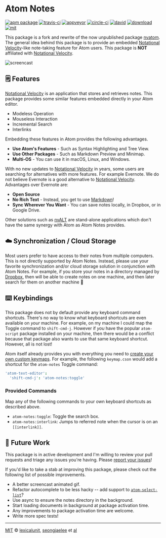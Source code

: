# Atom Notes

[![apm package][apm-ver-link]][releases]
[![travis-ci][travis-ci-badge]][travis-ci]
[![appveyor][appveyor-badge]][appveyor]
[![circle-ci][circle-ci-badge]][circle-ci]
[![david][david-badge]][david]
[![download][dl-badge]][apm-pkg-link]
[![mit][mit-badge]][mit]

This package is a fork and rewrite of the now unpublished package
[nvatom][nvatom]. The general idea behind this package is to provide an
embedded [Notational Velocity][nv]-like note-taking feature for Atom
users. This package is **NOT** affiliated with [Notational Velocity][nv].

![screencast][screencast]

## 🗒️ Features

[Notational Velocity][nv] is an application that stores and retrieves
notes. This package provides some similar features embedded directly in
your Atom editor.

- Modeless Operation
- Mouseless Interaction
- Incremental Search
- Interlinks

Embedding these features in Atom provides the following advantages.

- **Use Atom's Features** - Such as Syntax Highlighting and Tree View.
- **Use Other Packages** - Such as Markdown Preview and Minimap.
- **Multi-OS** - You can use it in macOS, Linux, and Windows.

With no new updates to [Notational Velocity][nv] in years, some users
are searching for alternatives with more features. For example Evernote.
We do not believe Evernote is a good alternative to
[Notational Velocity][nv]. Advantages over Evernote are:

- **Open Source**
- **No Rich Text** - Instead, you get to use [Markdown][md]!
- **Sync Wherever You Want** - You can save notes locally, in Dropbox,
  or in Google Drive.

Other solutions such as [nvALT][nvalt] are stand-alone applications which
don't have the same synergy with Atom as Atom Notes provides.

## ☁️ Synchronization / Cloud Storage

Most users prefer to have access to their notes from multiple computers.
This is not directly supported by Atom Notes. Instead, please use your
favorite synchronization and/or cloud storage solution in conjunction
with Atom Notes. For example, if you store your notes in a directory
managed by [Dropbox][dropbox], then will be able to create notes on one
machine, and then later search for them on another machine 🎉

## ⌨️ Keybindings

This package does not by default provide any keyboard command shortcuts.
There's no way to know what keyboard shortcuts are even available on
*your* machine. For example, on my machine I could map the Toggle command
to `shift-cmd-j`. However if *you* have the popular `atom-script` package
installed on your machine, then there would be a conflict because that
package also wants to use that same keyboard shortcut. However, all is
not lost!

Atom itself already provides you with everything you need to
[create your own custom keymaps][keymaps]. For example, the following
`keymap.cson` would add a shortcut for the `atom-notes` Toggle command:

```cson
'atom-text-editor':
  'shift-cmd-j': 'atom-notes:toggle'
```

### Provided Commands

Map any of the following commands to your own keyboard shortcuts as
described above.

- `atom-notes:toggle`: Toggle the search box.
- `atom-notes:interlink`: Jumps to referred note when the cursor is on
  an `[[interlink]]`.

## 🔮 Future Work

This package is in active development and I'm willing to review your pull
requests and triage any issues you're having. Please
[report your issues][issues]!

If you'd like to take a stab at improving this package, please check out
the following list of possible improvements.

- A better screencast animated gif.
- Refactor autocomplete to be less hacky -- add support to
  [`atom-select-list`][autocomplete]?
- Use async to ensure the notes directory in the background.
- Start loading documents in background at package activation time.
- Any improvements to package activation time are welcome.
- Write more spec tests!

---

[MIT][mit] © [lexicalunit][lexicalunit], [seongjaelee][seongjaelee] et [al][contributors]

[mit]:              http://opensource.org/licenses/MIT
[lexicalunit]:      http://github.com/lexicalunit
[seongjaelee]:      http://github.com/seongjaelee
[contributors]:     https://github.com/lexicalunit/atom-notes/graphs/contributors
[releases]:         https://github.com/lexicalunit/atom-notes/releases
[mit-badge]:        https://img.shields.io/apm/l/atom-notes.svg
[apm-pkg-link]:     https://atom.io/packages/atom-notes
[apm-ver-link]:     https://img.shields.io/apm/v/atom-notes.svg
[dl-badge]:         http://img.shields.io/apm/dm/atom-notes.svg
[travis-ci-badge]:  https://travis-ci.org/lexicalunit/atom-notes.svg?branch=master
[travis-ci]:        https://travis-ci.org/lexicalunit/atom-notes
[appveyor]:         https://ci.appveyor.com/project/lexicalunit/atom-notes?branch=master
[appveyor-badge]:   https://ci.appveyor.com/api/projects/status/a4fcn60mhewef9r0/branch/master?svg=true
[circle-ci]:        https://circleci.com/gh/lexicalunit/atom-notes/tree/master
[circle-ci-badge]:  https://circleci.com/gh/lexicalunit/atom-notes/tree/master.svg?style=shield
[david-badge]:      https://david-dm.org/lexicalunit/atom-notes.svg
[david]:            https://david-dm.org/lexicalunit/atom-notes
[issues]:           https://github.com/lexicalunit/atom-notes/issues

[nvatom]:           https://github.com/seongjaelee/nvatom
[nv]:               http://notational.net/
[md]:               http://daringfireball.net/projects/markdown/
[keymaps]:          http://flight-manual.atom.io/using-atom/sections/basic-customization/#customizing-keybindings
[screencast]:       https://user-images.githubusercontent.com/1903876/28757512-67bb005c-754a-11e7-99bd-5babb98ac056.gif
[autocomplete]:     https://github.com/atom/atom-select-list/issues/12
[nvalt]:            http://brettterpstra.com/projects/nvalt/
[dropbox]:          https://www.dropbox.com
